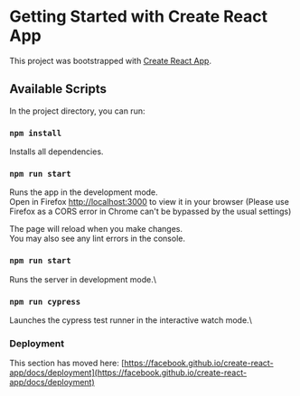 # Getting Started with Create React App

This project was bootstrapped with [Create React App](https://github.com/facebook/create-react-app).

## Available Scripts

In the project directory, you can run:

### `npm install`

Installs all dependencies.

### `npm run start`

Runs the app in the development mode.\
Open in Firefox [http://localhost:3000](http://localhost:3000) to view it in your browser (Please use Firefox as a CORS error in Chrome can't be bypassed by the usual settings)

The page will reload when you make changes.\
You may also see any lint errors in the console.

### `npm run start`

Runs the server in development mode.\

### `npm run cypress`

Launches the cypress test runner in the interactive watch mode.\

### Deployment

This section has moved here: [https://facebook.github.io/create-react-app/docs/deployment](https://facebook.github.io/create-react-app/docs/deployment)


